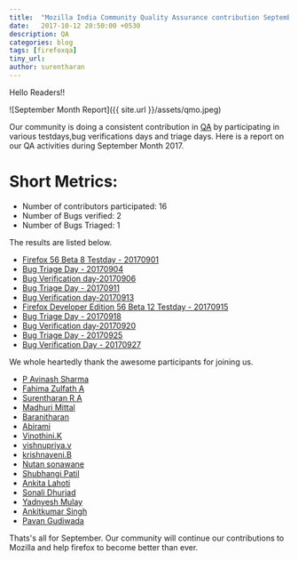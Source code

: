 ```yaml
---
title:  "Mozilla India Community Quality Assurance contribution September 2017"
date:   2017-10-12 20:50:00 +0530
description: QA
categories: blog
tags: [firefoxqa]
tiny_url:
author: surentharan
---
```


Hello Readers!!

![September Month Report]({{ site.url }}/assets/qmo.jpeg)

Our community is doing a consistent contribution in [QA](http://quality.mozilla.org/) by participating in various testdays,bug verifications days and triage days. Here is a report on our QA activities during September Month 2017.

Short Metrics:
=============
- Number of contributors participated: 16
- Number of Bugs verified: 2
- Number of Bugs Triaged: 1


The results are listed below.

- [Firefox 56 Beta 8 Testday - 20170901](https://quality.mozilla.org/2017/09/firefox-56-beta-8-testday-results/)
- [Bug Triage Day - 20170904](https://public.etherpad-mozilla.org/p/MozillaIN_QA_Bug_Triage_Day_20170904)
- [Bug Verification day-20170906](https://public.etherpad-mozilla.org/p/MozillaIN_QA_Bug_Verification_Day_20170906)
- [Bug Triage Day - 20170911](https://public.etherpad-mozilla.org/p/MozillaIN_QA_Bug_Triage_Day_20170911)
- [Bug Verification day-20170913](https://public.etherpad-mozilla.org/p/MozillaIN_QA_Bug_Verification_Day_20170913)
- [Firefox Developer Edition 56 Beta 12 Testday - 20170915](https://quality.mozilla.org/2017/09/firefox-developer-edition-56-beta-12-testday-results/)
- [Bug Triage Day - 20170918](https://public.etherpad-mozilla.org/p/MozillaIN_QA_Bug_Triage_Day_20170918)
- [Bug Verification day-20170920](https://public.etherpad-mozilla.org/p/MozillaIN_QA_Bug_Verification_Day_20170920)
- [Bug Triage Day - 20170925](https://public.etherpad-mozilla.org/p/MozillaIN_QA_Bug_Triage_Day_20170925)
- [Bug Verification Day - 20170927](https://public.etherpad-mozilla.org/p/MozillaIN_QA_Bug_Verification_Day_20170927)

We whole heartedly thank the awesome participants for joining us.

- [P Avinash Sharma](https://twitter.com/)
- [Fahima Zulfath A](https://twitter.com/FahimaZulfath)
- [Surentharan R A](https://twitter.com/surentharan7)
- [Madhuri Mittal](https://twitter.com/Madhuri_QA)
- [Baranitharan](https://twitter.com/baranicool)
- [Abirami](https://twitter.com/)
- [Vinothini.K](https://twitter.com/vinosri99)
- [vishnupriya.v](https://twitter.com/vkpriya15)
- [krishnaveni.B](https://twitter.com/@venikrishbm)
- [Nutan sonawane](https://twitter.com/)
- [Shubhangi Patil](https://twitter.com/)
- [Ankita Lahoti](https://twitter.com/)
- [Sonali Dhurjad](https://twitter.com/)
- [Yadnyesh Mulay](https://twitter.com/)
- [Ankitkumar Singh](https://twitter.com/)
- [Pavan Gudiwada](https://twitter.com/)

Thats's all for September. 
Our community will continue our contributions to Mozilla and help firefox to become better than ever.
